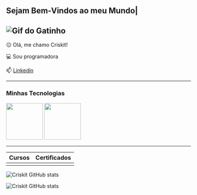 ## Sejam Bem-Vindos ao meu Mundo| 



![Gif do Gatinho](https://media1.tenor.com/m/bCfpwMjfAi0AAAAC/cat-typing.gif)
-----------------

😐 Olá, me chamo Criskit!

💻 Sou programadora

📫 [Linkedin](www.linkedin.com/in/cristiane-machado-7a11a1190)

---------------

### Minhas Tecnologias

<img src="https://cdn.jsdelivr.net/gh/devicons/devicon@latest/icons/c/c-original.svg" width="100px"> 
<img src="https://cdn.jsdelivr.net/gh/devicons/devicon@latest/icons/python/python-original.svg" width="100px">
 
-----------------
|Cursos | Certificados |
|------- |--------------|
|                       |

![Criskit GitHub stats](https://github-readme-stats.vercel.app/api?username=criskit&show_icons=true&theme=radical)

![Criskit GitHub stats](https://github-readme-stats.vercel.app/api/top-langs/?username=criskit&layout=compact&langs_count=7&theme=dracula)




